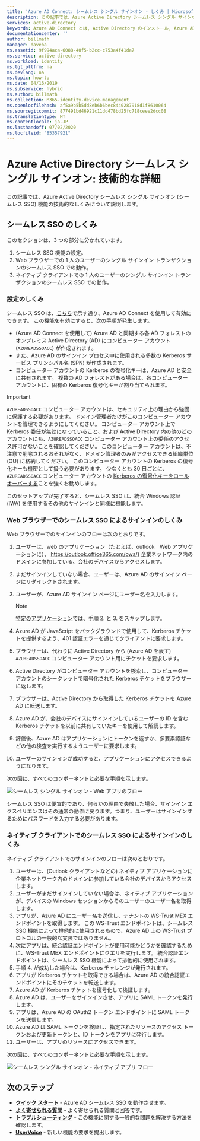 ```yaml
---
title: 'Azure AD Connect: シームレス シングル サインオン - しくみ | Microsoft Docs'
description: この記事では、Azure Active Directory シームレス シングル サインオン機能のしくみについて説明します。
services: active-directory
keywords: Azure AD Connect とは, Active Directory のインストール, Azure AD に必要なコンポーネント, SSO, シングル サインオン
documentationcenter: ''
author: billmath
manager: daveba
ms.assetid: 9f994aca-6088-40f5-b2cc-c753a4f41da7
ms.service: active-directory
ms.workload: identity
ms.tgt_pltfrm: na
ms.devlang: na
ms.topic: how-to
ms.date: 04/16/2019
ms.subservice: hybrid
ms.author: billmath
ms.collection: M365-identity-device-management
ms.openlocfilehash: af5a9b5b5dd8eb6b6bec8440287918d1f8610064
ms.sourcegitcommit: 877491bd46921c11dd478bd25fc718ceee2dcc08
ms.translationtype: HT
ms.contentlocale: ja-JP
ms.lasthandoff: 07/02/2020
ms.locfileid: "85357921"
---
```

# <a name="azure-active-directory-seamless-single-sign-on-technical-deep-dive"></a>Azure Active Directory シームレス シングル サインオン: 技術的な詳細

この記事では、Azure Active Directory シームレス シングル サインオン (シームレス SSO) 機能の技術的なしくみについて説明します。

## <a name="how-does-seamless-sso-work"></a>シームレス SSO のしくみ

このセクションは、3 つの部分に分かれています。

1. シームレス SSO 機能の設定。
2. Web ブラウザーでの 1 人のユーザーのシングル サインイン トランザクションのシームレス SSO での動作。
3. ネイティブ クライアントでの 1 人のユーザーのシングル サインイン トランザクションのシームレス SSO での動作。

### <a name="how-does-set-up-work"></a>設定のしくみ

シームレス SSO は、[こちら](how-to-connect-sso-quick-start.md)で示す通り、Azure AD Connect を使用して有効にできます。 この機能を有効にすると、次の手順が発生します。

- (Azure AD Connect を使用して) Azure AD と同期する各 AD フォレストのオンプレミス Active Directory (AD) にコンピューター アカウント (`AZUREADSSOACC`) が作成されます。
- また、Azure AD のサインイン プロセス中に使用される多数の Kerberos サービス プリンシパル名 (SPN) が作成されます。
- コンピューター アカウントの Kerberos の復号化キーは、Azure AD と安全に共有されます。 複数の AD フォレストがある場合は、各コンピューター アカウントに、固有の Kerberos 復号化キーが割り当てられます。

>[!IMPORTANT]
> `AZUREADSSOACC` コンピューター アカウントは、セキュリティ上の理由から強固に保護する必要があります。 ドメイン管理者だけがこのコンピューター アカウントを管理できるようにしてください。 コンピューター アカウント上で Kerberos 委任が無効になっていること、および Active Directory 内の他のどのアカウントにも、`AZUREADSSOACC` コンピューター アカウント上の委任のアクセス許可がないことを確認してください。 このコンピューター アカウントは、不注意で削除されるおそれがなく、ドメイン管理者のみがアクセスできる組織単位 (OU) に格納してください。 このコンピューター アカウントの Kerberos の復号化キーも機密として扱う必要があります。 少なくとも 30 日ごとに、`AZUREADSSOACC` コンピューター アカウントの [Kerberos の復号化キーをロールオーバーする](how-to-connect-sso-faq.md)ことを強くお勧めします。

このセットアップが完了すると、シームレス SSO は、統合 Windows 認証 (IWA) を使用するその他のサインインと同様に機能します。

### <a name="how-does-sign-in-on-a-web-browser-with-seamless-sso-work"></a>Web ブラウザーでのシームレス SSO によるサインインのしくみ

Web ブラウザーでのサインインのフローは次のとおりです。

1. ユーザーは、web のアプリケーション（たとえば、outlook　Web アプリケーションに）、 https://outlook.office365.com/owa/) 企業ネットワーク内のドメインに参加している、会社のデバイスからアクセスします。
2. まだサインインしていない場合、ユーザーは、Azure AD のサインイン ページにリダイレクトされます。
3. ユーザーが、Azure AD サインイン ページにユーザー名を入力します。

   >[!NOTE]
   >[特定のアプリケーション](./how-to-connect-sso-faq.md)では、手順 2. と 3. をスキップします。

4. Azure AD が JavaScript をバックグラウンドで使用して、Kerberos チケットを提供するよう、401 認証エラーを通じてクライアントに要求します。
5. ブラウザーは、代わりに Active Directory から (Azure AD を表す) `AZUREADSSOACC` コンピューター アカウント用にチケットを要求します。
6. Active Directory がコンピューター アカウントを検索し、コンピューター アカウントのシークレットで暗号化された Kerberos チケットをブラウザーに返します。
7. ブラウザーは、Active Directory から取得した Kerberos チケットを Azure AD に転送します。
8. Azure AD が、会社のデバイスにサインインしているユーザーの ID を含む Kerberos チケットを以前に共有していたキーを使用して解読します。
9. 評価後、Azure AD はアプリケーションにトークンを返すか、多要素認証などの他の検査を実行するようユーザーに要求します。
10. ユーザーのサインインが成功すると、アプリケーションにアクセスできるようになります。

次の図に、すべてのコンポーネントと必要な手順を示します。

![シームレス シングル サインオン - Web アプリのフロー](./media/how-to-connect-sso-how-it-works/sso2.png)

シームレス SSO は便宜的であり、何らかの理由で失敗した場合、サインイン エクスペリエンスはその通常の動作に戻ります。つまり、ユーザーはサインインするためにパスワードを入力する必要があります。

### <a name="how-does-sign-in-on-a-native-client-with-seamless-sso-work"></a>ネイティブ クライアントでのシームレス SSO によるサインインのしくみ

ネイティブ クライアントでのサインインのフローは次のとおりです。

1. ユーザーは、(Outlook クライアントなどの) ネイティブ アプリケーションに企業ネットワーク内のドメインに参加している会社のデバイスからアクセスします。
2. ユーザーがまだサインインしていない場合は、ネイティブ アプリケーションが、デバイスの Windows セッションからそのユーザーのユーザー名を取得します。
3. アプリが、Azure AD にユーザー名を送信し、テナントの WS-Trust MEX エンドポイントを取得します。 この WS-Trust エンドポイントは、シームレス SSO 機能によって排他的に使用されるもので、Azure AD 上の WS-Trust プロトコルの一般的な実装ではありません。
4. 次にアプリは、統合認証エンドポイントが使用可能かどうかを確認するために、WS-Trust MEX エンドポイントにクエリを実行します。 統合認証エンドポイントは、シームレス SSO 機能によって排他的に使用されます。
5. 手順 4. が成功した場合は、Kerberos チャレンジが発行されます。
6. アプリが Kerberos チケットを取得できる場合は、Azure AD の統合認証エンドポイントにそのチケットを転送します。
7. Azure AD が Kerberos チケットを復号化して検証します。
8. Azure AD は、ユーザーをサインインさせ、アプリに SAML トークンを発行します。
9. アプリは、Azure AD の OAuth2 トークン エンドポイントに SAML トークンを送信します。
10. Azure AD は SAML トークンを検証し、指定されたリソースのアクセス トークンおよび更新トークンと、ID トークンをアプリに発行します。
11. ユーザーは、アプリのリソースにアクセスできます。

次の図に、すべてのコンポーネントと必要な手順を示します。

![シームレス シングル サインオン - ネイティブ アプリ フロー](./media/how-to-connect-sso-how-it-works/sso14.png)

## <a name="next-steps"></a>次のステップ

- [**クイック スタート**](how-to-connect-sso-quick-start.md) - Azure AD シームレス SSO を動作させます。
- [**よく寄せられる質問**](how-to-connect-sso-faq.md) - よく寄せられる質問と回答です。
- [**トラブルシューティング**](tshoot-connect-sso.md) - この機能に関する一般的な問題を解決する方法を確認します。
- [**UserVoice**](https://feedback.azure.com/forums/169401-azure-active-directory/category/160611-directory-synchronization-aad-connect) - 新しい機能の要求を提出します。
